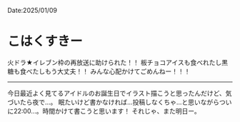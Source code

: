 Date:2025/01/09

# こはくすきー

火ドラ★イレブン枠の再放送に助けられた！！
板チョコアイスも食べれたし黒糖も食べたしもう大丈夫！！
みんな心配かけてごめんねー！！！

----

今日最近よく見てるアイドルのお誕生日でイラスト描こうと思ったんだけど、気づいたら夜で…。
眠たいけど書かなければ…投稿しなくちゃ…と思いながらついに22:00…。時間かけて書こうと思います！
それじゃ、また明日ー。
